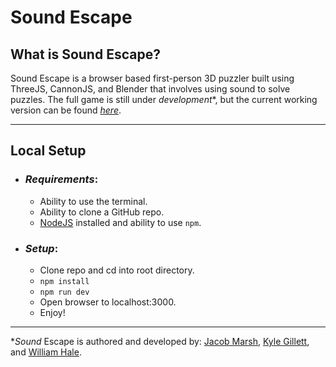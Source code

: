 # **Sound Escape**
## **What is Sound Escape?**
Sound Escape is a browser based first-person 3D puzzler built using ThreeJS, CannonJS, and Blender that involves using sound to solve puzzles. The full game is still under *development**, but the current working version can be found [*here*](http://sound-escape.herokuapp.com/).
___

## **Local Setup**
- ### *Requirements*:

    - Ability to use the terminal.
    - Ability to clone a GitHub repo.
    - [NodeJS](https://nodejs.org/en/) installed and ability to use `npm`.

- ### *Setup*:

    - Clone repo and cd into root directory.
    - `npm install`
    - `npm run dev`
    - Open browser to localhost:3000.
    - Enjoy!
___

**Sound* Escape is authored and developed by: [Jacob Marsh](https://github.com/JMarsh2201), [Kyle Gillett](https://github.com/kegillett), and [William Hale](https://github.com/normanthewhale).

